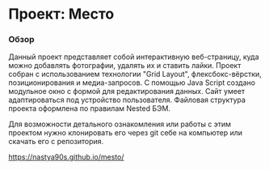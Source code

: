 # Проект: Место

### Обзор

Данный проект представляет собой интерактивную веб-страницу, куда можно добавлять фотографии, удалять их и ставить лайки.
Проект собран с использованием технологии "Grid Layout", флексбокс-вёрстки, позиционирования и медиа-запросов. С помощью Java Script создано модульное окно с формой для редактирования данных. Сайт умеет адаптироваться под устройство пользователя. Файловая структура проекта оформлена по правилам Nested БЭМ. 

 

Для возможности детального ознакомления или работы с этим проектом нужно клонировать его через git себе на компьютер или скачать его с репозитория. 

 https://nastya90s.github.io/mesto/